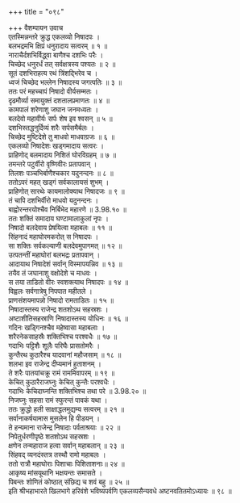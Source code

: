 +++
title = "०९८"

+++
वैशम्पायन उवाच  
एतस्मिन्नन्तरे क्रुद्ध एकलव्यो निषादपः ।  
बलभद्रमभि क्षिप्रं धनुरादाय सत्वरम् ॥ १ ॥  
नाराचैर्दशभिर्विद्ध्वा बाणैश्च दशभिः परैः ।  
चिच्छेद धनुरर्धं तत् सर्वक्षत्रस्य पश्यतः ॥ २ ॥  
सूतं दशभिराहत्य रथं त्रिंशद्भिरेव च ।  
ध्वजं चिच्छेद भल्लेन निषादस्य जगत्पतिः ॥ ३ ॥  
ततः परं महच्चापं निषादो वीर्यसम्मतः ।  
दृढमौर्व्या समायुक्तं दशतालप्रमाणतः ॥ ४ ॥  
कामपालं शरेणाशु जघान जनमध्यतः ।  
बलदेवो महावीर्यः सर्पः शेष इव श्वसन् ॥ ५ ॥  
दशभिस्तद्धनुर्दिव्यं शरैः सर्पसमैर्बलः ।  
चिच्छेद मुष्टिदेशे तु माधवो माधवाग्रजः ॥ ६ ॥  
एकलव्यो निषादेशः खड्गमादाय सत्वरः ।  
प्राहिणोद् बलमादाय निशितं घोरविग्रहम् ॥ ७ ॥  
तमन्तरे पटुर्वीरो वृष्णिवीरः प्रतापवान् ।  
तिलशः पञ्चभिर्बाणैश्चकार यदुनन्दनः ॥ ८ ॥  
ततोऽपरं महत् खड्गं सर्वकालायसं शुभम् ।  
प्राहिणोत् सारथेः कायमालोक्याथ निषादजः ॥ ९ ॥  
तं चापि दशभिर्वीरो माधवो यदुनन्दनः ।  
बाह्वोरन्तरयोश्चैव निर्बिभेद महारणे ॥ 3.98.१० ॥  
ततः शक्तिं समादाय घण्टामालाकुलां नृपः ।  
निषादो बलदेवाय प्रेषयित्वा महाबलः ॥ ११ ॥  
सिंहनादं महाघोरमकरोत् स निषादपः ।  
सा शक्तिः सर्वकल्याणी बलदेवमुपागमत् ॥ १२ ॥  
उत्पतन्तीं महाघोरां बलभद्रः प्रतापवान् ।  
आदायाथ निषादेशं सर्वान् विस्मापयन्निव ॥ १३ ॥  
तयैव तं जघानाशु वक्षोदेशे च माधवः ।  
स तया ताडितो वीरः स्वशक्त्याथ निषादपः ॥ १४ ॥  
विह्वलः सर्वगात्रेषु निपपात महीतले ।  
प्राणसंशयमापन्नो निषादो रामताडितः ॥ १५ ॥  
निषादास्तस्य राजेन्द्र शतशोऽथ सहस्रशः ।  
अष्टाशीतिसहस्राणि निषादास्तस्य योधिनः ॥ १६ ॥  
गदिनः खड्गिनश्चैव महेष्वासा महाबलाः ।  
शरैरनेकसाहस्रैः शक्तिभिश्च परश्वधैः ॥ १७ ॥  
गदाभिः पट्टिशैः शूलैः परिघैः प्रासतोमरैः ।  
कुन्तैरथ कुठारैश्च यादवानां महौजसाम् ॥ १८ ॥  
शलभा इव राजेन्द्र दीप्यमानं हुताशनम् ।  
ते शरैः पातयांचक्रू रामं राममिवापरम् ॥ १९ ॥  
केचित् कुठारैराजघ्नुः केचित् कुन्तैः परश्वधैः ।  
गदाभिः केचिदाघ्नन्ति शक्तिभिश्च तथा परे ॥ 3.98.२० ॥  
निजघ्नुः सहसा रामं स्फुरन्तं पावकं यथा ।  
ततः क्रुद्धो हली साक्षाद्धलमुद्यम्य सत्वरम् ॥ २१ ॥  
सर्वानाकर्षयामास मुसलेन हि पीडयन् ।  
ते हन्यमाना राजेन्द्र निषादाः पर्वताश्रयाः ॥ २२ ॥  
निपेतुर्धरणीपृष्ठे शतशोऽथ सहस्रशः ।  
क्षणेन तन्महाराज हत्वा सर्वान् महाबलान् ॥ २३ ॥  
सिंहवद् व्यनदंस्तत्र तस्थौ रामो महाबलः ।  
ततो रात्रौ महाघोराः पिशाचाः पिशिताशनाः॥ २४ ॥  
आकृष्य मांसयूथानि भक्षयन्तः समासते ।  
पिबन्तः शोणितं कोष्ठात् संछिद्य च शवं बहु ॥ २५ ॥  
इति श्रीभहाभारते खिलभागे हरिवंशे भविष्यपर्वणि एकलव्यसैन्यवधे अष्टनवतितमोऽध्यायः ॥ ९८ ॥